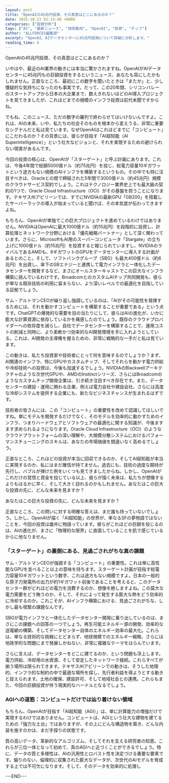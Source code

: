 ```yaml
---
layout: post
title: "OpenAIの45兆円投資、その真意はどこにあるのか？"
date: 2025-10-21 02:14:40 +0000
categories: ["投資分析"]
tags: ["AI", "最新ニュース", "技術動向", "OpenAI", "投資", "チップ"]
author: "ALLFORCES編集部"
excerpt: "OpenAI、AIデータセンターに45兆円投資について詳細に分析します。"
reading_time: 8
---
```


OpenAIの45兆円投資、その真意はどこにあるのか？

いやはや、最近のAI業界の動きには本当に驚かされますね。OpenAIがAIデータセンターに45兆円もの巨額投資をするというニュース、あなたも耳にしたかもしれません。正直なところ、最初にこの数字を聞いたときは「またか」と、少し懐疑的な気持ちになったのも事実です。だって、この20年間、シリコンバレーのスタートアップから日本の大企業まで、数えきれないほどのAI導入プロジェクトを見てきましたが、これほどまでの規模のインフラ投資は前代未聞ですからね。

でもね、このニュース、ただの数字の羅列で終わらせてはいけないんですよ。これは、AIの未来、いや、私たちの社会そのものを根本から変えうる、非常に重要なシグナルだと私は見ています。なぜOpenAIはこれほどまでに「コンピュート」にこだわるのか？その背景には、彼らが目指す「AI超知能（AI Superintelligence）」という壮大なビジョンと、それを実現するための避けられない現実があるんです。

今回の投資の核心は、OpenAIが「スターゲート」と呼ぶ計画にあります。これは、今後4年間で総額5000億ドル（約75兆円）を投じ、総電力容量10ギガワットという途方もない規模のAIインフラを構築するというもの。その中でも特に注目すべきは、Oracleとの間で締結された5年間で3000億ドル（約45兆円）規模のクラウドサービス契約でしょう。これはテクノロジー業界史上でも最大級の契約の1つで、Oracle Cloud Infrastructure（OCI）がその基盤を担うことになります。テキサス州アビリーンでは、すでにNVIDIAの最新GPU「GB200」を搭載したサーバーラックの導入が始まっていると聞けば、その本気度が伝わってきますよね。

もちろん、OpenAIが単独でこの巨大プロジェクトを進めているわけではありません。NVIDIAはOpenAIに最大1000億ドル（約15兆円）を段階的に投資し、計算処理とネットワーク分野における「優先戦略パートナー」として深く関わっています。さらに、MicrosoftもAI用のスーパーコンピュータ「Stargate」の立ち上げに1000億ドル（約15兆円）を投資すると報じられていますし、NVIDIAのライバルであるAMDも、6ギガワットのGPUをデータセンターに導入する計画があるとのこと。そして、ソフトバンクグループ（SBG）も最大400億ドル（約6兆円）を出資し、傘下のSBエナジーと連携して電力インフラと一体化したデータセンターを開発するなど、まさにオールスターキャストでこの巨大なインフラ構築に挑んでいるわけです。BroadcomとのカスタムAIチップ共同開発も、彼らが単なる既存技術の利用に留まらない、より深いレベルでの最適化を目指している証拠でしょう。

サム・アルトマンCEOが繰り返し強調しているのは、「AIがその可能性を発揮するためには、それを動かすコンピュートを構築することが重要である」という点です。ChatGPTの爆発的な需要を目の当たりにして、彼らはAIの進化が、いかに膨大な計算資源に依存しているかを痛感したのでしょう。既存のクラウドプロバイダーへの依存度を減らし、自社でデータセンターを構築することで、運用コストの削減と同時に、より柔軟かつ効率的なAI開発環境を手に入れようとしている。これは、AI開発の主導権を握るための、非常に戦略的な一手だと私は見ています。

この動きは、私たち投資家や技術者にとって何を意味するのでしょうか？まず、AI関連のインフラ、特にGPUやカスタムチップ、そしてそれらを動かす電力供給や冷却技術への投資は、今後も加速するでしょう。NVIDIAのBlackwellアーキテクチャのような次世代GPUや、AMDのInstinctシリーズ、さらにはBroadcomのようなカスタムチップ開発企業は、引き続き注目すべき存在です。また、データセンターの建設・運用に関わる企業、例えば電力会社や建設会社、さらには高度な冷却システムを提供する企業にも、新たなビジネスチャンスが生まれるはずです。

技術者の皆さんには、この「コンピュート」の重要性を改めて認識してほしいですね。単にモデルを開発するだけでなく、そのモデルを効率的に動かすためのインフラ、つまりハードウェアとソフトウェアの最適化に関する知識が、今後ますます求められるようになります。Oracle Cloud Infrastructure（OCI）のようなクラウドプラットフォームの深い理解や、大規模分散システムにおけるパフォーマンスチューニングのスキルは、あなたの市場価値を間違いなく高めるでしょう。

正直なところ、これほどの投資が本当に回収できるのか、そしてAI超知能が本当に実現するのか、私にはまだ確信が持てません。過去にも、技術の過度な期待が先行し、バブルが弾けた例をいくつも見てきましたからね。しかし、OpenAIがこれだけの覚悟と資金を投じている以上、彼らが描く未来は、私たちが想像するよりもはるかに早く、そして大きく訪れるのかもしれません。あなたはこの巨大な投資の先に、どんな未来を見ますか？

あなたはこの巨大な投資の先に、どんな未来を見ますか？

正直なところ、この問いに対する明確な答えは、まだ誰も持っていないでしょう。しかし、OpenAIが描く「AI超知能」の世界が、単なるSFの夢物語ではないことを、今回の投資は雄弁に物語っています。彼らがこれほどの巨額を投じるのは、AIの進化が、まさに「物理的な限界」に直面していることを肌で感じているからに他なりません。

### 「スターゲート」の裏側にある、見過ごされがちな真の課題

サム・アルトマンCEOが強調する「コンピュート」の重要性。これは単に高性能なGPUを並べること以上の意味を持ちます。スターゲート計画が目指す総電力容量10ギガワットという数字、これは途方もない規模ですよ。日本の一般的な原子力発電所の出力が約1ギガワット前後であることを考えると、このデータセンター群がどれほどの電力を消費するのか、想像を絶しますよね。この莫大な電力需要をどう賄うのか、そして、それによって発生する膨大な熱をどう効率的に冷却するのか。これこそが、AIインフラ構築における、見過ごされがちな、しかし最も喫緊の課題なんです。

SBGが電力インフラと一体化したデータセンター開発に乗り出しているのは、まさにこの課題への回答の一つでしょう。再生可能エネルギー源の開発、効率的な送電網の構築、そしてデータセンター自体のエネルギー効率の最大化。これらは、単なる技術的な挑戦にとどまらず、地球規模でのエネルギー戦略、さらには地政学的な問題にまで発展しかねない、非常に複雑なテーマをはらんでいます。

さらに言えば、データセンターをどこに建てるのか、という問題も浮上します。電力供給、冷却用の水資源、そして安定したネットワーク接続。これらすべてが揃う場所は限られてきます。テキサス州アビリーンでの動きは、そうした地理的、インフラ的な制約の中で最適な場所を探し、先行者利益を得ようとする動きと捉えられます。土地の確保、建設許可、そして地域社会との連携。これらもまた、今回の巨額投資が伴う現実的なハードルとなるでしょう。

### AGIへの道筋：コンピュートだけでは辿り着けない領域

もちろん、OpenAIが目指す「AI超知能（AGI）」は、単に計算能力の増強だけで実現するわけではありません。コンピュートは、AGIという壮大な建物を建てるための「強力な土台」ではありますが、その上にどんな構造物を築き、どんな内装を施すのかは、まだ手探りの状態です。

質の高いデータ、革新的なアルゴリズム、そしてそれを支える研究者の知恵。これらが三位一体となって初めて、真のAGIへと近づくことができるでしょう。特に、データの質と多様性は、AIの汎用性とロバスト性を決定づける重要な要素です。偏りのない、倫理的に収集された膨大なデータが、次世代のAIモデルを育成する上では不可欠になります。そして、そのデータを効率的に処理し

---END---